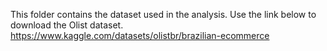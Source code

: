 This folder contains the dataset used in the analysis. Use the link below to download the Olist dataset.
https://www.kaggle.com/datasets/olistbr/brazilian-ecommerce

